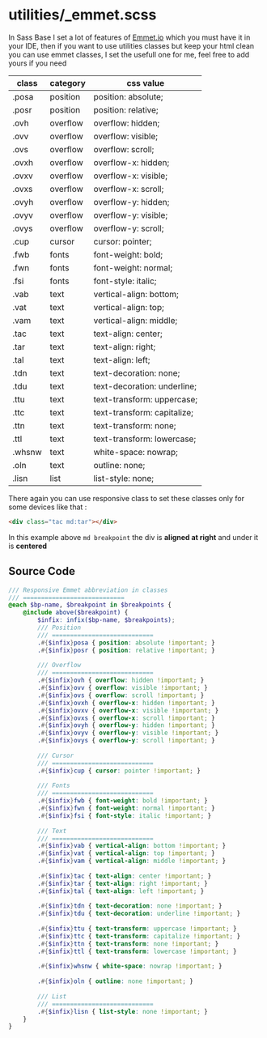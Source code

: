 # utilities/_emmet.scss

In Sass Base I set a lot of features of [Emmet.io](https://docs.emmet.io/cheat-sheet/) which you must have it in your IDE, then if you want to use utilities classes but keep your html clean you can use emmet classes, I set the usefull one for me, feel free to add yours if you need

| class  | category | css value                   |
| ------ | -------- | --------------------------- |
| .posa  | position | position: absolute;         |
| .posr  | position | position: relative;         |
| .ovh   | overflow | overflow: hidden;           |
| .ovv   | overflow | overflow: visible;          |
| .ovs   | overflow | overflow: scroll;           |
| .ovxh  | overflow | overflow-x: hidden;         |
| .ovxv  | overflow | overflow-x: visible;        |
| .ovxs  | overflow | overflow-x: scroll;         |
| .ovyh  | overflow | overflow-y: hidden;         |
| .ovyv  | overflow | overflow-y: visible;        |
| .ovys  | overflow | overflow-y: scroll;         |
| .cup   | cursor   | cursor: pointer;            |
| .fwb   | fonts    | font-weight: bold;          |
| .fwn   | fonts    | font-weight: normal;        |
| .fsi   | fonts    | font-style: italic;         |
| .vab   | text     | vertical-align: bottom;     |
| .vat   | text     | vertical-align: top;        |
| .vam   | text     | vertical-align: middle;     |
| .tac   | text     | text-align: center;         |
| .tar   | text     | text-align: right;          |
| .tal   | text     | text-align: left;           |
| .tdn   | text     | text-decoration: none;      |
| .tdu   | text     | text-decoration: underline; |
| .ttu   | text     | text-transform: uppercase;  |
| .ttc   | text     | text-transform: capitalize; |
| .ttn   | text     | text-transform: none;       |
| .ttl   | text     | text-transform: lowercase;  |
| .whsnw | text     | white-space: nowrap;        |
| .oln   | text     | outline: none;              |
| .lisn  | list     | list-style: none;           |

There again you can use responsive class to set these classes only for some devices like that :
```html
<div class="tac md:tar"></div>
```

In this example above `md breakpoint` the div is **aligned at right** and under it is **centered**

## Source Code
```scss
/// Responsive Emmet abbreviation in classes
/// ============================
@each $bp-name, $breakpoint in $breakpoints {
	@include above($breakpoint) {
		$infix: infix($bp-name, $breakpoints);
		/// Position
		/// ============================
		.#{$infix}posa { position: absolute !important; }
		.#{$infix}posr { position: relative !important; }
		
		/// Overflow
		/// ============================
		.#{$infix}ovh { overflow: hidden !important; }
		.#{$infix}ovv { overflow: visible !important; }
		.#{$infix}ovs { overflow: scroll !important; }
		.#{$infix}ovxh { overflow-x: hidden !important; }
		.#{$infix}ovxv { overflow-x: visible !important; }
		.#{$infix}ovxs { overflow-x: scroll !important; }
		.#{$infix}ovyh { overflow-y: hidden !important; }
		.#{$infix}ovyv { overflow-y: visible !important; }
		.#{$infix}ovys { overflow-y: scroll !important; }
		
		/// Cursor
		/// ============================
		.#{$infix}cup { cursor: pointer !important; }
		
		/// Fonts
		/// ============================
		.#{$infix}fwb { font-weight: bold !important; }
		.#{$infix}fwn { font-weight: normal !important; }
		.#{$infix}fsi { font-style: italic !important; }
		
		/// Text
		/// ============================
		.#{$infix}vab { vertical-align: bottom !important; }
		.#{$infix}vat { vertical-align: top !important; }
		.#{$infix}vam { vertical-align: middle !important; }
		
		.#{$infix}tac { text-align: center !important; }
		.#{$infix}tar { text-align: right !important; }
		.#{$infix}tal { text-align: left !important; }
		
		.#{$infix}tdn { text-decoration: none !important; }
		.#{$infix}tdu { text-decoration: underline !important; }
		
		.#{$infix}ttu { text-transform: uppercase !important; }
		.#{$infix}ttc { text-transform: capitalize !important; }
		.#{$infix}ttn { text-transform: none !important; }
		.#{$infix}ttl { text-transform: lowercase !important; }
		
		.#{$infix}whsnw { white-space: nowrap !important; }
		
		.#{$infix}oln { outline: none !important; }
		
		/// List
		/// ============================
		.#{$infix}lisn { list-style: none !important; }
	}
}
```